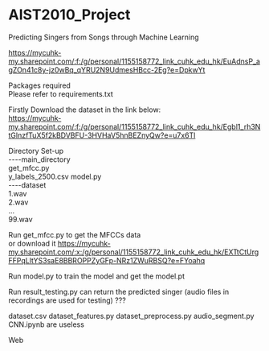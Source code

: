 # AIST2010_Project
Predicting Singers from Songs through Machine Learning

https://mycuhk-my.sharepoint.com/:f:/g/personal/1155158772_link_cuhk_edu_hk/EuAdnsP_agZOn41c8y-jz0wBq_qYRU2N9UdmesHBcc-2Eg?e=DpkwYt

Packages required<br />
Please refer to requirements.txt

Firstly Download the dataset in the link below:<br /> 
https://mycuhk-my.sharepoint.com/:f:/g/personal/1155158772_link_cuhk_edu_hk/Egbl1_rh3NtGlnzfTuX5f2kBDVBFU-3HVHaV5hnBEZnyQw?e=u7x6Tl

Directory Set-up<br />
----main_directory<br />
    get_mfcc.py<br />
    y_labels_2500.csv
    model.py<br />
    ----dataset<br />
        1.wav<br />
        2.wav<br />
        ...<br />
        99.wav<br />

Run get_mfcc.py to get the MFCCs data<br />
or download it https://mycuhk-my.sharepoint.com/:x:/g/personal/1155158772_link_cuhk_edu_hk/EXTtCtUrgFFPqLltYS3saE8BBROPPZyGFp-NRz1ZWuRBSQ?e=FYoahq

Run model.py to train the model and get the model.pt

Run result_testing.py can return the predicted singer
(audio files in recordings are used for testing) ???

dataset.csv
dataset_features.py
dataset_preprocess.py
audio_segment.py
CNN.ipynb
are useless

Web
